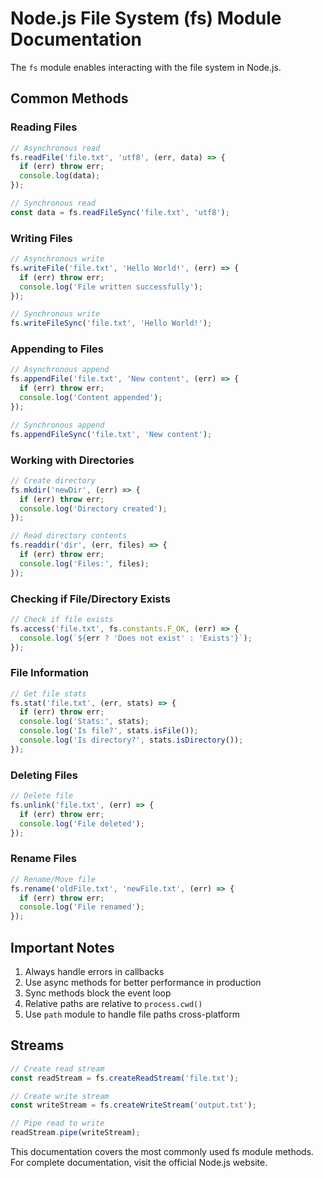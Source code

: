 # Node.js File System (fs) Module Documentation

The `fs` module enables interacting with the file system in Node.js.

## Common Methods

### Reading Files

```javascript
// Asynchronous read
fs.readFile('file.txt', 'utf8', (err, data) => {
  if (err) throw err;
  console.log(data);
});

// Synchronous read
const data = fs.readFileSync('file.txt', 'utf8');
```

### Writing Files

```javascript
// Asynchronous write
fs.writeFile('file.txt', 'Hello World!', (err) => {
  if (err) throw err;
  console.log('File written successfully');
});

// Synchronous write
fs.writeFileSync('file.txt', 'Hello World!');
```

### Appending to Files

```javascript
// Asynchronous append
fs.appendFile('file.txt', 'New content', (err) => {
  if (err) throw err;
  console.log('Content appended');
});

// Synchronous append
fs.appendFileSync('file.txt', 'New content');
```

### Working with Directories

```javascript
// Create directory
fs.mkdir('newDir', (err) => {
  if (err) throw err;
  console.log('Directory created');
});

// Read directory contents
fs.readdir('dir', (err, files) => {
  if (err) throw err;
  console.log('Files:', files);
});
```

### Checking if File/Directory Exists

```javascript
// Check if file exists
fs.access('file.txt', fs.constants.F_OK, (err) => {
  console.log(`${err ? 'Does not exist' : 'Exists'}`);
});
```

### File Information

```javascript
// Get file stats
fs.stat('file.txt', (err, stats) => {
  if (err) throw err;
  console.log('Stats:', stats);
  console.log('Is file?', stats.isFile());
  console.log('Is directory?', stats.isDirectory());
});
```

### Deleting Files

```javascript
// Delete file
fs.unlink('file.txt', (err) => {
  if (err) throw err;
  console.log('File deleted');
});
```

### Rename Files

```javascript
// Rename/Move file
fs.rename('oldFile.txt', 'newFile.txt', (err) => {
  if (err) throw err;
  console.log('File renamed');
});
```

## Important Notes

1. Always handle errors in callbacks
2. Use async methods for better performance in production
3. Sync methods block the event loop
4. Relative paths are relative to `process.cwd()`
5. Use `path` module to handle file paths cross-platform

## Streams

```javascript
// Create read stream
const readStream = fs.createReadStream('file.txt');

// Create write stream
const writeStream = fs.createWriteStream('output.txt');

// Pipe read to write
readStream.pipe(writeStream);
```

This documentation covers the most commonly used fs module methods. For complete documentation, visit the official Node.js website.
